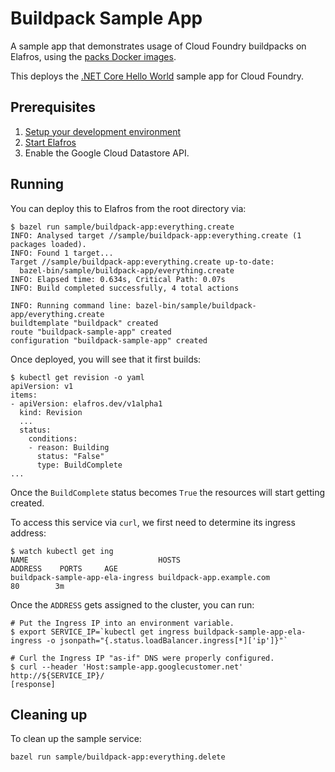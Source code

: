 # Buildpack Sample App

A sample app that demonstrates usage of Cloud Foundry buildpacks on Elafros,
using the [packs Docker images](https://github.com/sclevine/packs).

This deploys the [.NET Core Hello World](https://github.com/cloudfoundry-samples/dotnet-core-hello-world)
sample app for Cloud Foundry.

## Prerequisites

1. [Setup your development environment](../../DEVELOPMENT.md#getting-started)
2. [Start Elafros](../../README.md#start-elafros)
3. Enable the Google Cloud Datastore API.

## Running

You can deploy this to Elafros from the root directory via:
```shell
$ bazel run sample/buildpack-app:everything.create
INFO: Analysed target //sample/buildpack-app:everything.create (1 packages loaded).
INFO: Found 1 target...
Target //sample/buildpack-app:everything.create up-to-date:
  bazel-bin/sample/buildpack-app/everything.create
INFO: Elapsed time: 0.634s, Critical Path: 0.07s
INFO: Build completed successfully, 4 total actions

INFO: Running command line: bazel-bin/sample/buildpack-app/everything.create
buildtemplate "buildpack" created
route "buildpack-sample-app" created
configuration "buildpack-sample-app" created
```

Once deployed, you will see that it first builds:

```shell
$ kubectl get revision -o yaml
apiVersion: v1
items:
- apiVersion: elafros.dev/v1alpha1
  kind: Revision
  ...
  status:
    conditions:
    - reason: Building
      status: "False"
      type: BuildComplete
...
```

Once the `BuildComplete` status becomes `True` the resources will start getting created.


To access this service via `curl`, we first need to determine its ingress address:
```shell
$ watch kubectl get ing
NAME                             HOSTS                          ADDRESS    PORTS     AGE
buildpack-sample-app-ela-ingress buildpack-app.example.com                 80        3m
```

Once the `ADDRESS` gets assigned to the cluster, you can run:

```shell
# Put the Ingress IP into an environment variable.
$ export SERVICE_IP=`kubectl get ingress buildpack-sample-app-ela-ingress -o jsonpath="{.status.loadBalancer.ingress[*]['ip']}"`

# Curl the Ingress IP "as-if" DNS were properly configured.
$ curl --header 'Host:sample-app.googlecustomer.net' http://${SERVICE_IP}/
[response]
```

## Cleaning up

To clean up the sample service:

```shell
bazel run sample/buildpack-app:everything.delete
```
